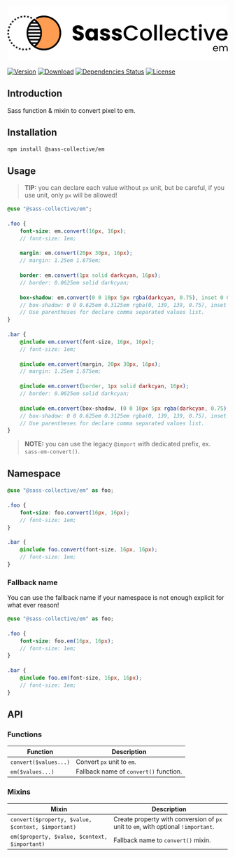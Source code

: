 <div align="center">

![Sass Em](.github/logo.svg)

</div>

[![Version](https://flat.badgen.net/npm/v/@sass-collective/em)](https://www.npmjs.com/package/@sass-collective/em)
[![Download](https://flat.badgen.net/npm/dt/@sass-collective/em)](https://www.npmjs.com/package/@sass-collective/em)
[![Dependencies Status](https://david-dm.org/sass-collective/sass-collective/status.svg?style=flat-square&path=packages/em)](https://david-dm.org/sass-collective/sass-collective?path=packages/em)
[![License](https://flat.badgen.net/npm/license/@sass-collective/em)](https://www.npmjs.com/package/@sass-collective/em)

## Introduction

Sass function & mixin to convert pixel to em.

## Installation

```shell
npm install @sass-collective/em
```

## Usage

> **TIP:** you can declare each value without `px` unit, but be careful, if you use unit, only `px` will be allowed!

```scss
@use "@sass-collective/em";

.foo {
    font-size: em.convert(16px, 16px);
    // font-size: 1em;
    
    margin: em.convert(20px 30px, 16px);
    // margin: 1.25em 1.875em;
    
    border: em.convert(1px solid darkcyan, 16px);
    // border: 0.0625em solid darkcyan;
    
    box-shadow: em.convert(0 0 10px 5px rgba(darkcyan, 0.75), inset 0 0 10px 5px rgba(darkcyan, 0.75), 16px);
    // box-shadow: 0 0 0.625em 0.3125em rgba(0, 139, 139, 0.75), inset 0 0 0.625em 0.3125em rgba(0, 139, 139, 0.75);
    // Use parentheses for declare comma separated values list.
}

.bar {
    @include em.convert(font-size, 16px, 16px);
    // font-size: 1em;
    
    @include em.convert(margin, 20px 30px, 16px);
    // margin: 1.25em 1.875em;
    
    @include em.convert(border, 1px solid darkcyan, 16px);
    // border: 0.0625em solid darkcyan;
    
    @include em.convert(box-shadow, (0 0 10px 5px rgba(darkcyan, 0.75), inset 0 0 10px 5px rgba(darkcyan, 0.75)), 16px);
    // box-shadow: 0 0 0.625em 0.3125em rgba(0, 139, 139, 0.75), inset 0 0 0.625em 0.3125em rgba(0, 139, 139, 0.75);
    // Use parentheses for declare comma separated values list.
}
```

> **NOTE:** you can use the legacy `@import` with dedicated prefix, ex. `sass-em-convert()`.

## Namespace

```scss
@use "@sass-collective/em" as foo;

.foo {
    font-size: foo.convert(16px, 16px);
    // font-size: 1em;
}

.bar {
    @include foo.convert(font-size, 16px, 16px);
    // font-size: 1em;
}
```

### Fallback name

You can use the fallback name if your namespace is not enough explicit for what ever reason!

```scss
@use "@sass-collective/em" as foo;

.foo {
    font-size: foo.em(16px, 16px);
    // font-size: 1em;
}

.bar {
    @include foo.em(font-size, 16px, 16px);
    // font-size: 1em;
}
```

## API

### Functions

| Function              | Description                            |
|-----------------------|----------------------------------------|
| `convert($values...)` | Convert `px` unit to `em`.             |
| `em($values...)`      | Fallback name of `convert()` function. |

### Mixins

| Mixin                                              | Description                                                                       |
|----------------------------------------------------|-----------------------------------------------------------------------------------|
| `convert($property, $value, $context, $important)` | Create property with conversion of `px` unit to `em`, with optional `!important`. |
| `em($property, $value, $context, $important)`      | Fallback name to `convert()` mixin.                                               |
